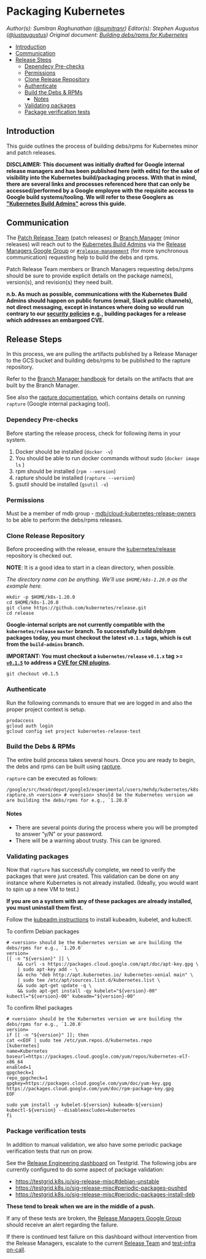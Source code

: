 # Packaging Kubernetes <!-- omit in toc -->

_Author(s): Sumitran Raghunathan ([@sumitranr](https://github.com/sumitranr))_
_Editor(s): Stephen Augustus ([@justaugustus](https://github.com/justaugustus))_
_Original document: [Building debs/rpms for Kubernetes
](https://docs.google.com/document/d/1PAN5tVJO_NMfHZmnk8mDQTwAbFHPky7JBgWJgckNjro/edit?usp=sharing)_

- [Introduction](#introduction)
- [Communication](#communication)
- [Release Steps](#release-steps)
  - [Dependecy Pre-checks](#dependecy-pre-checks)
  - [Permissions](#permissions)
  - [Clone Release Repository](#clone-release-repository)
  - [Authenticate](#authenticate)
  - [Build the Debs & RPMs](#build-the-debs--rpms)
    - [Notes](#notes)
  - [Validating packages](#validating-packages)
  - [Package verification tests](#package-verification-tests)

## Introduction

This guide outlines the process of building debs/rpms for Kubernetes minor and patch releases.

**DISCLAIMER: This document was initially drafted for Google internal release managers and has been published here (with edits) for the sake of visibility into the Kubernetes build/packaging process. With that in mind, there are several links and processes referenced here that can only be accessed/performed by a Google employee with the requisite access to Google build systems/tooling. We will refer to these Googlers as ["Kubernetes Build Admins"][kubernetes-build-admins] across this guide.**

## Communication

The [Patch Release Team][patch-release-team] (patch releases) or [Branch Manager][branch-manager-handbook] (minor releases) will reach out to the [Kubernetes Build Admins][kubernetes-build-admins] via the [Release Managers Google Group][release-managers-group] or [`#release-management`][release-management-slack] (for more synchronous communication) requesting help to build the debs and rpms.

Patch Release Team members or Branch Managers requesting debs/rpms should be sure to provide explicit details on the package name(s), version(s), and revision(s) they need built.

**n.b. As much as possible, communications with the Kubernetes Build Admins should happen on public forums (email, Slack public channels), not direct messaging, except in instances where doing so would run contrary to our [security policies][security-release-process] e.g., building packages for a release which addresses an embargoed CVE.**

## Release Steps

In this process, we are pulling the artifacts published by a Release Manager to the GCS bucket and building debs/rpms to be published to the rapture repository.

Refer to the [Branch Manager handbook][branch-manager-build-and-release] for details on the artifacts that are built by the Branch Manager.

See also the [rapture documentation][rapture-readme], which contains details on running `rapture` (Google internal packaging tool).

### Dependecy Pre-checks

Before starting the release process, check for following items in your system.
1.  Docker should be installed (`docker -v`)
2.  You should be able to run docker commands without sudo (`docker image ls` )
3.  rpm should be installed (`rpm --version`)
4.  rapture should be installed (`rapture --version`)
5.  gsutil should be installed (`gsutil -v`)


### Permissions

Must be a member of mdb group - [mdb/cloud-kubernetes-release-owners](mdb/cloud-kubernetes-release-owners) to be able to perform the debs/rpms releases.


### Clone Release Repository

Before proceeding with the release, ensure the [kubernetes/release][kubernetes/release] repository is checked out.

**NOTE**: It is a good idea to start in a clean directory, when possible.

_The directory name can be anything. We'll use `$HOME/k8s-1.20.0` as the example here._

```shell
mkdir -p $HOME/k8s-1.20.0
cd $HOME/k8s-1.20.0
git clone https://github.com/kubernetes/release.git
cd release
```

**Google-internal scripts are not currently compatible with the `kubernetes/release` `master` branch. To successfully build deb/rpm packages today, you must checkout the latest `v0.1.x` tags, which is cut from the `build-admins` branch.**

**IMPORTANT: You must checkout a `kubernetes/release` `v0.1.x` tag >= [`v0.1.5`](https://github.com/kubernetes/release/releases/tag/v0.1.5) to address a [CVE for CNI plugins](https://github.com/kubernetes/kubernetes/issues/91507).**

```shell
git checkout v0.1.5
```

### Authenticate

Run the following commands to ensure that we are logged in and also the proper project context is setup.


```shell
prodaccess
gcloud auth login
gcloud config set project kubernetes-release-test
```

### Build the Debs & RPMs

The entire build process takes several hours. Once you are ready to begin, the debs and rpms can be built using [rapture][rapture].

`rapture` can be executed as follows:

```shell
/google/src/head/depot/google3/experimental/users/mehdy/kubernetes/k8s-rapture.sh <version> # <version> should be the Kubernetes version we are building the debs/rpms for e.g., `1.20.0`
```

#### Notes
- There are several points during the process where you will be prompted to answer “y/N” or your password.
- There will be a warning about trusty. This can be ignored.


### Validating packages

Now that `rapture` has successfully complete, we need to verify the packages that were just created. This validation can be done on any instance where Kubernetes is not already installed. (Ideally, you would want to spin up a new VM to test.)

**If you are on a system with any of these packages are already installed, you must uninstall them first.**

Follow the [kubeadm instructions][kubeadm-install] to install kubeadm, kubelet, and kubectl.

To confirm Debian packages
```shell
# <version> should be the Kubernetes version we are building the debs/rpms for e.g., `1.20.0`
version=
[[ -n "${version}" ]] \
    && curl -s https://packages.cloud.google.com/apt/doc/apt-key.gpg \
    | sudo apt-key add - \
    && echo "deb http://apt.kubernetes.io/ kubernetes-xenial main" \
    | sudo tee /etc/apt/sources.list.d/kubernetes.list \
    && sudo apt-get update -q \
    && sudo apt-get install -qy kubelet="${version}-00" kubectl="${version}-00" kubeadm="${version}-00"
```
To confirm Rhel packages
```shell
# <version> should be the Kubernetes version we are building the debs/rpms for e.g., `1.20.0`
version=
if [[ -n "${version}" ]]; then
cat <<EOF | sudo tee /etc/yum.repos.d/kubernetes.repo
[kubernetes]
name=Kubernetes
baseurl=https://packages.cloud.google.com/yum/repos/kubernetes-el7-x86_64
enabled=1
gpgcheck=1
repo_gpgcheck=1
gpgkey=https://packages.cloud.google.com/yum/doc/yum-key.gpg https://packages.cloud.google.com/yum/doc/rpm-package-key.gpg
EOF

sudo yum install -y kubelet-${version} kubeadm-${version} kubectl-${version} --disableexcludes=kubernetes
fi
```

### Package verification tests

In addition to manual validation, we also have some periodic package verification tests that run on prow.

See the [Release Engineering dashboard][release-engineering-dashboard] on Testgrid.
The following jobs are currently configured to do some aspect of package validation:
- https://testgrid.k8s.io/sig-release-misc#debian-unstable
- https://testgrid.k8s.io/sig-release-misc#periodic-packages-pushed
- https://testgrid.k8s.io/sig-release-misc#periodic-packages-install-deb


**These tend to break when we are in the middle of a push.**

If any of these tests are broken, the [Release Managers Google Group][release-managers-group] should receive an alert regarding the failure.

If there is continued test failure on this dashboard without intervention from the Release Managers, escalate to the current [Release Team][release-team] and [test-infra on-call][test-infra-oncall].


[branch-manager-handbook]: /release-engineering/role-handbooks/branch-manager.md
[branch-manager-build-and-release]: /release-engineering/role-handbooks/branch-manager.md#build-and-release
[kubeadm-install]: https://kubernetes.io/docs/setup/independent/install-kubeadm/#installing-kubeadm-kubelet-and-kubectl
[kubernetes/release]: https://git.k8s.io/release
[kubernetes-build-admins]: /release-managers.md#build-admins
[patch-release-team]: /release-managers.md#patch-release-team
[rapture]: https://cs.corp.google.com/piper///depot/google3/experimental/users/mehdy/kubernetes/k8s-rapture.sh
[rapture-readme]: https://g3doc.corp.google.com/cloud/kubernetes/g3doc/release/rapture.md?cl=head
[release-engineering-dashboard]: https://testgrid.k8s.io/sig-release-misc
[release-management-slack]: https://kubernetes.slack.com/messages/CJH2GBF7Y
[release-managers-group]: https://groups.google.com/a/kubernetes.io/forum/#!forum/release-managers
[release-team]: https://groups.google.com/forum/#!forum/kubernetes-release-team
[security-release-process]: /security-release-process-documentation/security-release-process.md
[test-infra-oncall]: https://go.k8s.io/oncall

